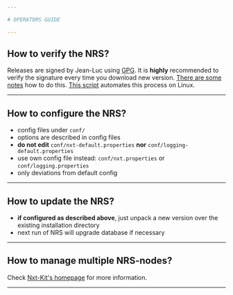 ```yaml
---

# OPERATORS GUIDE

---
```


## How to verify the NRS?

Releases are signed by Jean-Luc using [GPG](https://en.wikipedia.org/wiki/GNU_Privacy_Guard). It is **highly** recommended to verify the signature every time you download new version. [There are some notes](https://bitcointalk.org/index.php?topic=345619.msg4406124#msg4406124) how to do this. [This script](https://github.com/nxt-ext/nxt-kit/blob/master/distrib/safe-nxt-download.sh) automates this process on Linux.

---

## How to configure the NRS?

- config files under `conf/`
- options are described in config files
- **do not edit** `conf/nxt-default.properties` **nor** `conf/logging-default.properties`
- use own config file instead: `conf/nxt.properties` or `conf/logging.properties`
- only deviations from default config

---

## How to update the NRS?

- **if configured as described above**, just unpack a new version over the existing installation directory
- next run of NRS will upgrade database if necessary

---

## How to manage multiple NRS-nodes?

Check [Nxt-Kit's homepage](https://github.com/nxt-ext/nxt-kit) for more information.

---
